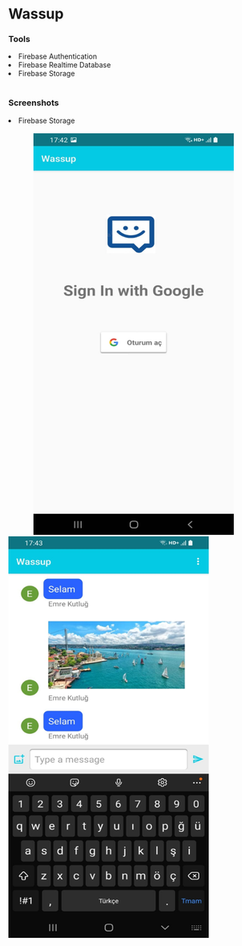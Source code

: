 <h1>Wassup</h1>

<h3>Tools</h3>

<li>Firebase Authentication</li>
<li>Firebase Realtime Database</li>
<li>Firebase Storage</li>
<br>
<h3>Screenshots</h3>
<li>Firebase Storage</li>
<br>
<img src="https://github.com/emrekutlug/wassup/blob/main/screenshots/image4.jpeg" alt="drawing" width="400" height="800" hspace="50"/> <img src="https://github.com/emrekutlug/wassup/blob/main/screenshots/image1.jpeg" alt="drawing" width="400" height="800"/>



